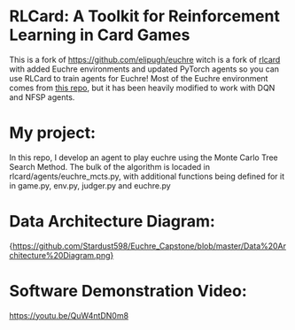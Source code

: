 # RLCard: A Toolkit for Reinforcement Learning in Card Games

This is a fork of https://github.com/elipugh/euchre witch is a fork of [rlcard](https://github.com/datamllab/rlcard) with added Euchre environments and updated PyTorch agents so you can use RLCard to train agents for Euchre!  Most of the Euchre environment comes from [this repo](https://github.com/mbrine555/euchre_rl), but it has been heavily modified to work with DQN and NFSP agents.

# My project:
In this repo, I develop an agent to play euchre using the Monte Carlo Tree Search Method. The bulk of the algorithm is locaded in rlcard/agents/euchre_mcts.py, with additional functions being defined for it in game.py, env.py, judger.py and euchre.py

# Data Architecture Diagram: 
{https://github.com/Stardust598/Euchre_Capstone/blob/master/Data%20Architecture%20Diagram.png}

# Software Demonstration Video:
https://youtu.be/QuW4ntDN0m8
